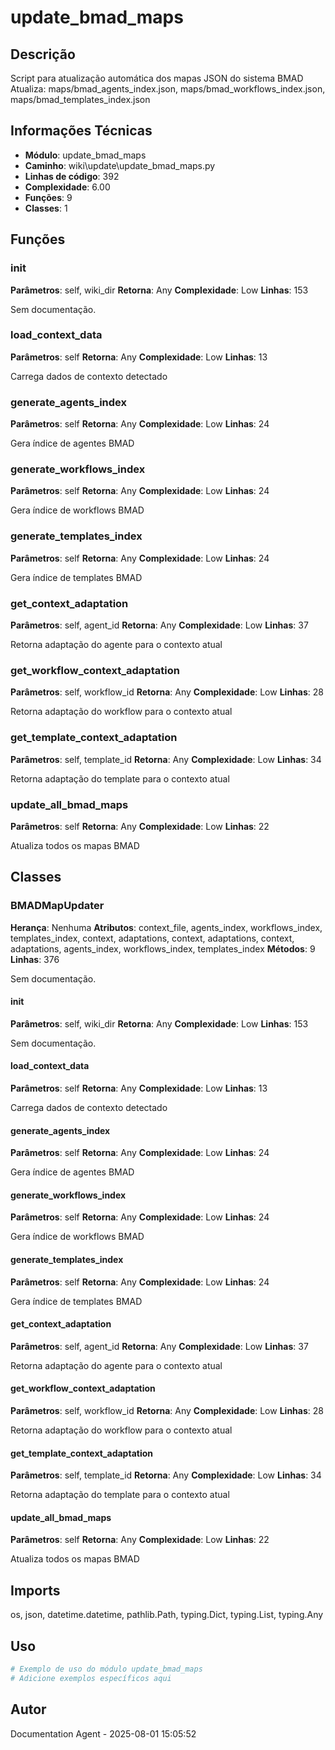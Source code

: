 # update_bmad_maps

## Descrição

Script para atualização automática dos mapas JSON do sistema BMAD
Atualiza: maps/bmad_agents_index.json, maps/bmad_workflows_index.json, maps/bmad_templates_index.json

## Informações Técnicas

- **Módulo**: update_bmad_maps
- **Caminho**: wiki\update\update_bmad_maps.py
- **Linhas de código**: 392
- **Complexidade**: 6.00
- **Funções**: 9
- **Classes**: 1

## Funções

### __init__

**Parâmetros**: self, wiki_dir
**Retorna**: Any
**Complexidade**: Low
**Linhas**: 153

Sem documentação.

### load_context_data

**Parâmetros**: self
**Retorna**: Any
**Complexidade**: Low
**Linhas**: 13

Carrega dados de contexto detectado

### generate_agents_index

**Parâmetros**: self
**Retorna**: Any
**Complexidade**: Low
**Linhas**: 24

Gera índice de agentes BMAD

### generate_workflows_index

**Parâmetros**: self
**Retorna**: Any
**Complexidade**: Low
**Linhas**: 24

Gera índice de workflows BMAD

### generate_templates_index

**Parâmetros**: self
**Retorna**: Any
**Complexidade**: Low
**Linhas**: 24

Gera índice de templates BMAD

### get_context_adaptation

**Parâmetros**: self, agent_id
**Retorna**: Any
**Complexidade**: Low
**Linhas**: 37

Retorna adaptação do agente para o contexto atual

### get_workflow_context_adaptation

**Parâmetros**: self, workflow_id
**Retorna**: Any
**Complexidade**: Low
**Linhas**: 28

Retorna adaptação do workflow para o contexto atual

### get_template_context_adaptation

**Parâmetros**: self, template_id
**Retorna**: Any
**Complexidade**: Low
**Linhas**: 34

Retorna adaptação do template para o contexto atual

### update_all_bmad_maps

**Parâmetros**: self
**Retorna**: Any
**Complexidade**: Low
**Linhas**: 22

Atualiza todos os mapas BMAD

## Classes

### BMADMapUpdater

**Herança**: Nenhuma
**Atributos**: context_file, agents_index, workflows_index, templates_index, context, adaptations, context, adaptations, context, adaptations, agents_index, workflows_index, templates_index
**Métodos**: 9
**Linhas**: 376

Sem documentação.

#### __init__

**Parâmetros**: self, wiki_dir
**Retorna**: Any
**Complexidade**: Low
**Linhas**: 153

Sem documentação.

#### load_context_data

**Parâmetros**: self
**Retorna**: Any
**Complexidade**: Low
**Linhas**: 13

Carrega dados de contexto detectado

#### generate_agents_index

**Parâmetros**: self
**Retorna**: Any
**Complexidade**: Low
**Linhas**: 24

Gera índice de agentes BMAD

#### generate_workflows_index

**Parâmetros**: self
**Retorna**: Any
**Complexidade**: Low
**Linhas**: 24

Gera índice de workflows BMAD

#### generate_templates_index

**Parâmetros**: self
**Retorna**: Any
**Complexidade**: Low
**Linhas**: 24

Gera índice de templates BMAD

#### get_context_adaptation

**Parâmetros**: self, agent_id
**Retorna**: Any
**Complexidade**: Low
**Linhas**: 37

Retorna adaptação do agente para o contexto atual

#### get_workflow_context_adaptation

**Parâmetros**: self, workflow_id
**Retorna**: Any
**Complexidade**: Low
**Linhas**: 28

Retorna adaptação do workflow para o contexto atual

#### get_template_context_adaptation

**Parâmetros**: self, template_id
**Retorna**: Any
**Complexidade**: Low
**Linhas**: 34

Retorna adaptação do template para o contexto atual

#### update_all_bmad_maps

**Parâmetros**: self
**Retorna**: Any
**Complexidade**: Low
**Linhas**: 22

Atualiza todos os mapas BMAD

## Imports

os, json, datetime.datetime, pathlib.Path, typing.Dict, typing.List, typing.Any

## Uso

```python
# Exemplo de uso do módulo update_bmad_maps
# Adicione exemplos específicos aqui
```

## Autor

Documentation Agent - 2025-08-01 15:05:52
